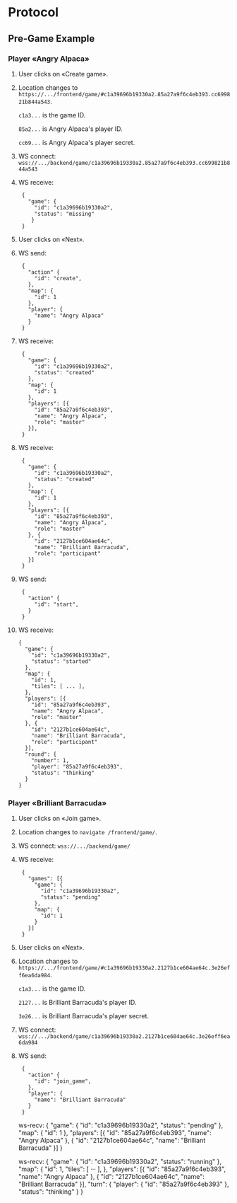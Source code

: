 # Protocol

## Pre-Game Example

### Player «Angry Alpaca»

1. User clicks on «Create game».

2. Location changes to `https://.../frontend/game/#c1a39696b19330a2.85a27a9f6c4eb393.cc699821b844a543`.

	`c1a3...` is the game ID.

	`85a2...` is Angry Alpaca's player ID.

	`cc69...` is Angry Alpaca's player secret.

3. WS connect: `wss://.../backend/game/c1a39696b19330a2.85a27a9f6c4eb393.cc699821b844a543`

4. WS receive:

		{
		  "game": {
		    "id": "c1a39696b19330a2",
		    "status": "missing"
		   }
		}

5. User clicks on «Next».

6. WS send:

		{
		  "action" {
		    "id": "create",
		  },
		  "map": {
		    "id": 1
		  },
		  "player": {
		    "name": "Angry Alpaca"
		  }
		}

7. WS receive:

		{
		  "game": {
		    "id": "c1a39696b19330a2",
		    "status": "created"
		  },
		  "map": {
		    "id": 1
		  },
		  "players": [{
		    "id": "85a27a9f6c4eb393",
		    "name": "Angry Alpaca",
		    "role": "master"
		  }],
		}

8. WS receive:

		{
		  "game": {
		    "id": "c1a39696b19330a2",
		    "status": "created"
		  },
		  "map": {
		    "id": 1
		  },
		  "players": [{
		    "id": "85a27a9f6c4eb393",
		    "name": "Angry Alpaca",
		    "role": "master"
		  }, {
		    "id": "2127b1ce604ae64c",
		    "name": "Brilliant Barracuda",
		    "role": "participant"
		  }]
		}

9. WS send:

		{
		  "action" {
		    "id": "start",
		  }
		}

10. WS receive:

		{
		  "game": {
		    "id": "c1a39696b19330a2",
		    "status": "started"
		  },
		  "map": {
		    "id": 1,
		    "tiles": [ ... ],
		  },
		  "players": [{
		    "id": "85a27a9f6c4eb393",
		    "name": "Angry Alpaca",
		    "role": "master"
		  }, {
		    "id": "2127b1ce604ae64c",
		    "name": "Brilliant Barracuda",
		    "role": "participant"
		  }],
		  "round": {
		    "number": 1,
		    "player": "85a27a9f6c4eb393",
		    "status": "thinking"
		  }
		}

### Player «Brilliant Barracuda»

1. User clicks on «Join game».

2. Location changes to `navigate /frontend/game/`.

3. WS connect: `wss://.../backend/game/`

4. WS receive:

		{
		  "games": [{
		    "game": {
		      "id": "c1a39696b19330a2",
		      "status": "pending"
		    },
		    "map": {
		      "id": 1
		    }
		  }]
		}

5. User clicks on «Next».

6. Location changes to `https://.../frontend/game/#c1a39696b19330a2.2127b1ce604ae64c.3e26eff6ea6da984`.

	`c1a3...` is the game ID.

	`2127...` is Brilliant Barracuda's player ID.

	`3e26...` is Brilliant Barracuda's player secret.

7. WS connect: `wss://.../backend/game/c1a39696b19330a2.2127b1ce604ae64c.3e26eff6ea6da984`

8. WS send:

		{
		  "action" {
		    "id": "join_game",
		  },
		  "player": {
		    "name": "Brilliant Barracuda"
		  }
		}

	ws-recv: {
	           "game": {
	             "id": "c1a39696b19330a2",
	             "status": "pending"
	           },
	           "map": {
	             "id": 1
	           },
	           "players": [{
	             "id": "85a27a9f6c4eb393",
	             "name": "Angry Alpaca"
	           }, {
	             "id": "2127b1ce604ae64c",
	             "name": "Brilliant Barracuda"
	           }]
	         }

	ws-recv: {
	           "game": {
	             "id": "c1a39696b19330a2",
	             "status": "running"
	           },
	           "map": {
	             "id": 1,
	             "tiles": [
	               ···
	             ],
	           },
	           "players": [{
	             "id": "85a27a9f6c4eb393",
	             "name": "Angry Alpaca"
	           }, {
	             "id": "2127b1ce604ae64c",
	             "name": "Brilliant Barracuda"
	           }],
	           "turn": {
	             "player": {
	               "id": "85a27a9f6c4eb393"
	             },
	             "status": "thinking"
	           }
	         }
